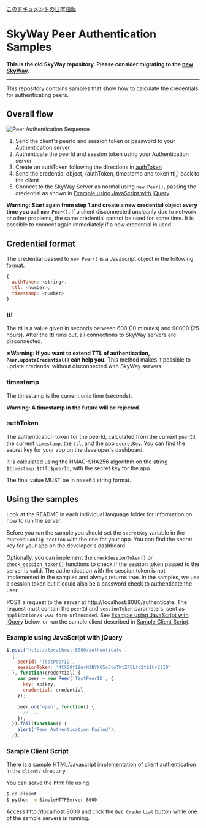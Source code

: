 [このドキュメントの日本語版](./README.jp.md)

# SkyWay Peer Authentication Samples

**This is the old SkyWay repository.  Please consider migrating to the [new SkyWay](<https://skyway.ntt.com>).**

---

This repository contains samples that show how to calculate the credentials for authenticating peers.

## Overall flow

![Peer Authentication Sequence](imgs/sequence_en.png)

1. Send the client's peerId and session token or password to your Authentication server
2. Authenticate the peerId and session token using your Authentication server
3. Create an authToken following the directions in [authToken](#authtoken)
4. Send the credential object, (authToken, timestamp and token ttl,) back to the client
5. Connect to the SkyWay Server as normal using `new Peer()`, passing the credential as shown in [Example using JavaScript with jQuery](#example-using-javascript-with-jquery)

**Warning: Start again from step 1 and create a new credential object every time you call `new Peer()`.** If a client disconnected uncleanly due to network or other problems, the same credential cannot be used for some time. It is possible to connect again immediately if a new credential is used.

## Credential format

The credential passed to `new Peer()` is a Javascript object in the following format.

```javascript
{
  authToken: <string>,
  ttl: <number>,
  timestamp: <number>
}
```

### ttl

The ttl is a value given in seconds between 600 (10 minutes) and 90000 (25 hours). After the ttl runs out, all connections to SkyWay servers are disconnected.

**※Warning: If you want to extend TTL of authentication, `Peer.updateCredential()` can help you.**
This method makes it possible to update credential without disconnected with SkyWay servers.

### timestamp

The timestamp is the current unix time (seconds).

**Warning: A timestamp in the future will be rejected.**

### authToken

The authentication token for the peerId, calculated from the current `peerId`, the current `timestamp`, the `ttl`, and the app `secretKey`.
You can find the secret key for your app on the developer's dashboard.

It is calculated using the HMAC-SHA256 algorithm on the string `$timestamp:$ttl:$peerId`, with the secret key for the app. 

The final value MUST be in base64 string format.

## Using the samples

Look at the README in each individual language folder for information on how to run the server.

Before you run the sample you should set the `secretKey` variable in the marked `Config section` with the one for your app.
You can find the secret key for your app on the developer's dashboard.

Optionally, you can implement the `checkSessionToken()` or `check_session_token()` functions to check if the session token passed to the server is valid.
The authentication with the session token is not implemented in the samples and always returns true.
In the samples, we use a session token but it could also be a password check to authenticate the user.

POST a request to the server at http://localhost:8080/authenticate. 
The request must contain the `peerId` and `sessionToken` parameters, sent as `application/x-www-form-urlencoded`.
See [Example using JavaScript with jQuery](#example-using-javascript-with-jquery)  below, or run the sample client described in [Sample Client Script](#sample-client-script). 

### Example using JavaScript with jQuery

```javascript
$.post('http://localhost:8080/authenticate',
  {
    peerId: 'TestPeerID',
    sessionToken: '4CXS0f19nvMJBYK05o3toTWtZF5Lfd2t6Ikr2lID'
  }, function(credential) {
    var peer = new Peer('TestPeerID', {
      key: apikey,
      credential: credential
    });

    peer.on('open', function() {
      // ...
    });
  }).fail(function() {
    alert('Peer Authentication Failed');
  });
```

### Sample Client Script

There is a sample HTML/Javascript implementation of client authentication in the `client/` directory.

You can serve the html file using:

```bash
$ cd client
$ python -m SimpleHTTPServer 8000
```

Access http://localhost:8000 and click the `Get Credential` button while one of the sample servers is running.
